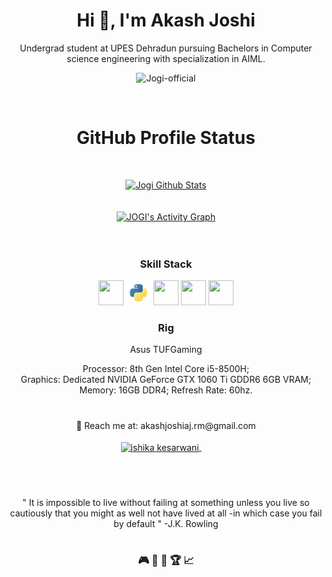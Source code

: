 <h1 align="center">Hi 👋, I'm Akash Joshi</h1>
<p align="center"> Undergrad student at UPES Dehradun pursuing Bachelors in Computer science engineering with  specialization in AIML.</p>

<p align="center"><img src="https://github-readme-streak-stats.herokuapp.com/?user=Jogi-official&theme=algolia" alt="Jogi-official" /></p>


<br>

<h1 align = "center"> GitHub Profile Status </h1>
  <br/>
  <p align="center">
    <a href="https://github.com/anuraghazra/github-readme-stats"><img alt="Jogi Github Stats" src="https://github-readme-stats.vercel.app/api?username=Jogi-official&show_icons=true&count_private=true&theme=algolia" height="192px"/></a>
<br/>

  <br/>
  <br>
   <a href="https://github.com/Jog-official"><img alt="JOGI's Activity Graph" src="https://activity-graph.herokuapp.com/graph?username=Jogi-official&custom_title=JOGI's%20Contribution%20Graph&theme=react-dark" /></a>
  <br/>
<br>
 <br>
<h3 align="center">Skill Stack</h3>


<p align = "center">
<img height="40" width="40" src="https://images.vexels.com/media/users/3/166401/isolated/preview/b82aa7ac3f736dd78570dd3fa3fa9e24-java-programming-language-icon-by-vexels.png">
<img height="40" width="40" src="https://raw.githubusercontent.com/github/explore/80688e429a7d4ef2fca1e82350fe8e3517d3494d/topics/python/python.png">
<img height="40" width="40" src="https://www.naveedashfaq.me/img/c++.png">
<img height="40" width="40" src="https://cdn.iconscout.com/icon/free/png-512/c-programming-569564.png">
<img height="40" width="40" src="https://spng.subpng.com/20201204/rq/transparent-ai-icon-electronic-icon-artificial-intelligence-ic-5fc9c5b1ced8d2.6733058316070588658473.jpg">
</p>

<h3 align="center">Rig</h3>

<p align="center">
Asus TUFGaming<br>

</p>
<p align="center">
Processor: 8th Gen Intel Core i5-8500H;<br>
Graphics: Dedicated NVIDIA GeForce GTX 1060 Ti GDDR6 6GB VRAM;<br>
Memory: 16GB DDR4; 
  Refresh Rate: 60hz.<br>

<h1></h1>
</p>
<p align="center">
📧 Reach me at: akashjoshiaj.rm@gmail.com
<br>
<br>
<a href="https://www.linkedin.com/in/akash-joshi-906228193/" target="blank"><img align="center" src="https://img.shields.io/badge/LinkedIn-blue?logo=linkedin&logoColor=white&style=for-the-badge" alt="ishika kesarwani" height="20" width=auto />
</a>&nbsp;&nbsp;&nbsp;&nbsp;
</p>
<h1></h1>
<br>
<p align="center">" It is impossible to live without failing at something unless you live so cautiously that you might as well not have lived at all -in which case you fail by default " -J.K. Rowling </p>
<h1></h1>
<h3 align="center" >🎮 🌟  🍟  🏆  📈 </h3>
